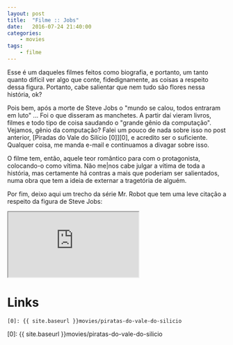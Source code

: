```yaml
---
layout: post
title:	"Filme :: Jobs"
date:	2016-07-24 21:40:00
categories:
    - movies
tags:
    - filme
---
```


Esse é um daqueles filmes feitos como biografia, e portanto, um tanto quanto difícil ver algo que conte, fidedignamente, as coisas a respeito dessa figura. Portanto, cabe salientar que nem tudo são flores nessa história, ok?

Pois bem, após a morte de Steve Jobs o "mundo se calou, todos entraram em luto" ... Foi o que disseram as manchetes. A partir daí vieram livros, filmes e todo tipo de coisa saudando o "grande gênio da computação". Vejamos, gênio da computação? Falei um pouco de nada sobre isso no post anterior, [Piradas do Vale do Silício \[0\]][0], e acredito ser o suficiente. Qualquer coisa, me manda e-mail e continuamos a divagar sobre isso.

O filme tem, então, aquele teor romântico para com o protagonista, colocando-o como vítima. Não me|nos cabe julgar a vítima de toda a história, mas certamente há contras a mais que poderiam ser salientados, numa obra que tem a ideia de externar a tragetória de alguém.

Por fim, deixo aqui um trecho da série Mr. Robot que tem uma leve citação a respeito da figura de Steve Jobs:

<iframe src="https://www.facebook.com/plugins/video.php?href=https%3A%2F%2Fwww.facebook.com%2FwhoisMrRobotBrasil%2Fvideos%2F1468540020105701%2F&show_text=0" allowTransparency="true" allowFullScreen="true"></iframe>

# Links

~~~
[0]: {{ site.baseurl }}movies/piratas-do-vale-do-silicio
~~~

[0]: {{ site.baseurl }}movies/piratas-do-vale-do-silicio
